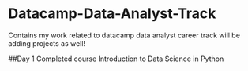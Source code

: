 # Datacamp-Data-Analyst-Track
Contains my work related to datacamp data analyst career track
will be adding projects as well!

##Day 1
Completed course
Introduction to Data Science in Python
